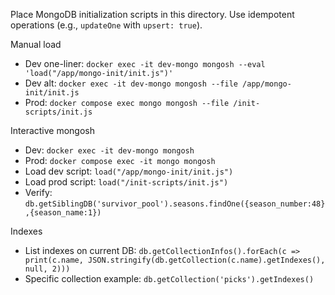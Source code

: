 Place MongoDB initialization scripts in this directory.
Use idempotent operations (e.g., `updateOne` with `upsert: true`).

Manual load

- Dev one-liner: `docker exec -it dev-mongo mongosh --eval 'load("/app/mongo-init/init.js")'`
- Dev alt: `docker exec -it dev-mongo mongosh --file /app/mongo-init/init.js`
- Prod: `docker compose exec mongo mongosh --file /init-scripts/init.js`

Interactive mongosh

- Dev: `docker exec -it dev-mongo mongosh`
- Prod: `docker compose exec -it mongo mongosh`
- Load dev script: `load("/app/mongo-init/init.js")`
- Load prod script: `load("/init-scripts/init.js")`
- Verify: `db.getSiblingDB('survivor_pool').seasons.findOne({season_number:48},{season_name:1})`

Indexes

- List indexes on current DB: `db.getCollectionInfos().forEach(c => print(c.name, JSON.stringify(db.getCollection(c.name).getIndexes(), null, 2)))`
- Specific collection example: `db.getCollection('picks').getIndexes()`
